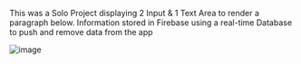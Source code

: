 This was a Solo Project displaying 2 Input & 1 Text Area to render a paragraph below. Information stored in Firebase using a real-time Database to push and remove data from the app

![image](https://github.com/user-attachments/assets/0bfbc4d3-7533-4032-870f-964b4caabcb0)

